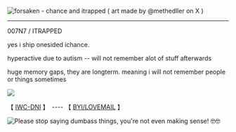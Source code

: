 
![forsaken - chance and itrapped ( art made by @methedller on X )](https://github.com/user-attachments/assets/08dc3885-f0ab-47f3-93bb-9c8344d11c9e)

------------------------------------------------------------------------------------
007N7 / ITRAPPED

   yes i ship onesided ichance.

  hyperactive due to autism -- will not remember alot of stuff afterwards

huge memory gaps, they are longterm. meaning i will not remember people or things sometimes

![](https://komarev.com/ghpvc/?username=B4NLANDS&color=3c5540&label=Robloxians&style=for-the-badge)

【  [IWC-DNI](https://docs.google.com/document/d/1wQQk5GOaFQ3m4uOyKjXkHOkHvSVAF80N3Ud8tFjtZ0M/edit?usp=sharing)  】　---- 【 [BYI/LOVEMAIL](https://docs.google.com/document/d/12m6SMlbFN6OrzZAYuHicgBv7BlPOUY9LkQa_D1JzFgw/edit?usp=sharing)   】　

![_Please stop saying dumbass things, you're not even making sense!_ 🤓🤓](https://github.com/user-attachments/assets/6c9557d3-fc42-40ef-993c-1d969a311fa6)
